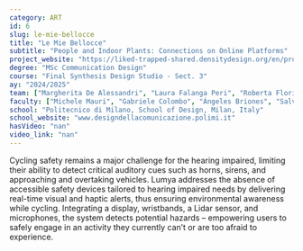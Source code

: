 ```yaml
---
category: ART
id: 6
slug: le-mie-bellocce
title: "Le Mie Bellocce"
subtitle: "People and Indoor Plants: Connections on Online Platforms"
project_website: "https://liked-trapped-shared.densitydesign.org/en/projects/indoor-plants"
degree: "MSc Communication Design"
course: "Final Synthesis Design Studio - Sect. 3"
ay: "2024/2025"
team: ["Margherita De Alessandri", "Laura Falanga Peri", "Roberta Florian", "Veronica Leoni", "Letizia Percuoco", "Sara Pugliano"]
faculty: ["Michele Mauri", "Gabriele Colombo", "Ángeles Briones", "Salvatore Zingale"]
school: "Politecnico di Milano, School of Design, Milan, Italy"
school_website: "www.designdellacomunicazione.polimi.it"
hasVideo: "nan"
video_link: "nan"
---
```


Cycling safety remains a major challenge for the hearing impaired, limiting their ability to detect critical auditory cues such as horns, sirens, and approaching and overtaking vehicles. Lumya addresses the absence of accessible safety devices tailored to hearing impaired needs by delivering real-time visual and haptic alerts, thus ensuring environmental awareness while cycling. Integrating a display, wristbands, a Lidar sensor, and microphones, the system detects potential hazards – empowering users to safely engage in an activity they currently can’t or are too afraid to experience.
